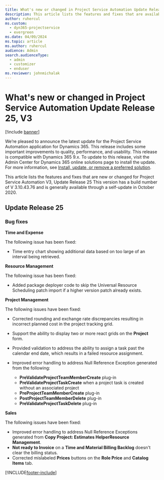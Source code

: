 ```yaml
---
title: What's new or changed in Project Service Automation Update Release 25, V3
description: This article lists the features and fixes that are available in Project Service Automation Update Release 25, V3.
author: ruhercul
ms.custom: 
  - dyn365-projectservice
  - evergreen
ms.date: 04/09/2024
ms.topic: article
ms.author: ruhercul
audience: Admin
search.audienceType: 
  - admin
  - customizer
  - enduser
ms.reviewer: johnmichalak
---
```


# What's new or changed in Project Service Automation Update Release 25, V3

[!include [banner](../includes/psa-now-project-operations.md)]

We’re pleased to announce the latest update for the Project Service Automation application for Dynamics 365. This release includes some important improvements to quality, performance, and usability. This release is compatible with Dynamics 365 9.x. To update to this release, visit the Admin Center for Dynamics 365 online solutions page to install the update. For more information, see [Install, update, or remove a preferred solution](/power-platform/admin/install-remove-preferred-solution).

This article lists the features and fixes that are new or changed for Project Service Automation V3, Update Release 25 This version has a build number of V 3.10.43.76 and is generally available through a self-update in October 2020.

## Update Release 25

### Bug fixes

**Time and Expense**

The following issue has been fixed:

- Time entry chart showing additional data based on too large of an interval being retrieved.

**Resource Management**

The following issue has been fixed:

- Added package deployer code to skip the Universal Resource Scheduling patch import if a higher version patch already exists.

**Project Management**

The following issues have been fixed:

- Corrected rounding and exchange rate discrepancies resulting in incorrect planned cost in the project tracking grid.
- Support the ability to display two or more react grids on the **Project** form.
- Provided validation to address the ability to assign a task past the calendar end date, which results in a failed resource assignment.
- Improved error handling to address Null Reference Exception generated from the following:

    - **PreValidateProjectTeamMemberCreate** plug-in
    - **PreValidateProjectTaskCreate** when a project task is created without an associated project
    - **PreProjectTeamMemberCreate** plug-in
    - **PostProjectTeamMemberDelete** plug-in
    - **PreValidateProjectTaskDelete** plug-in

**Sales**

The following issues have been fixed:

- Improved error handling to address Null Reference Exceptions generated from **Copy Project: Estimates HelperResource Management**.
- **Not ready to Invoice** on a **Time and Material Billing Backlog** doesn't clear the billing status.
- Corrected mislabeled **Prices** buttons on the **Role Price** and **Catalog Items** tab.


[!INCLUDE[footer-include](../includes/footer-banner.md)]
